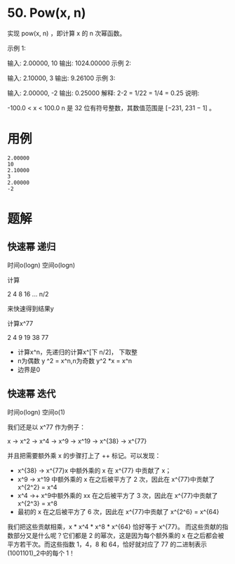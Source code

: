 # 50. Pow(x, n)
实现 pow(x, n) ，即计算 x 的 n 次幂函数。

示例 1:

输入: 2.00000, 10
输出: 1024.00000
示例 2:

输入: 2.10000, 3
输出: 9.26100
示例 3:

输入: 2.00000, -2
输出: 0.25000
解释: 2-2 = 1/22 = 1/4 = 0.25
说明:

-100.0 < x < 100.0
n 是 32 位有符号整数，其数值范围是 [−231, 231 − 1] 。

# 用例
```
2.00000
10
2.10000
3
2.00000
-2
```

# 题解

## 快速幂 递归

时间o(logn)
空间o(logn)

计算

2 4 8 16 ... n/2

来快速得到结果y

计算x^77

2 4 9 19 38 77

- 计算x^n，先递归的计算x^[下 n/2]， 下取整
- n为偶数 y ^2 = x^n,n为奇数 y^2 *x = x^n
- 边界是0

## 快速幂 迭代

时间o(logn)
空间o(1)

我们还是以 x^77 作为例子：

x -> x^2 -> x^4 -> x^9 -> x^19 -> x^{38} -> x^{77}

并且把需要额外乘 x 的步骤打上了 ++ 标记。可以发现：

- x^{38} -> x^{77}x 中额外乘的 x 在 x^{77} 中贡献了 x；
- x^9 -> x^19 中额外乘的 x 在之后被平方了 2 次，因此在 x^{77}中贡献了 x^{2^2} = x^4
- x^4 ->+ x^9中额外乘的 xx 在之后被平方了 3 次，因此在 x^{77}中贡献了 x^{2^3} = x^8
- 最初的 x 在之后被平方了 6 次，因此在 x^{77}中贡献了 x^{2^6} = x^{64}

我们把这些贡献相乘，x * x^4 * x^8 * x^{64} 恰好等于 x^{77}。
而这些贡献的指数部分又是什么呢？它们都是 2 的幂次，这是因为每个额外乘的 x 在之后都会被平方若干次。而这些指数 1，4，8 和 64，恰好就对应了 77 的二进制表示 (1001101)_2中的每个 1！

